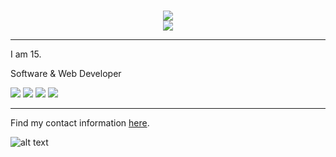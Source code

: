 <!--- - 👋 Hi, I’m @OfficialB
- 👀 I’m interested in learning & creating new things
- 🌱 I’m currently learning JavaScript & PHP
- 🌐 I'm a website creator
- 📚 I know HTML, CSS, PHP, and JavaScript. I am still learning JavaScript and PHP.
- 📫 Contact me by Discord, Official B#0001.

# Most of my repo's are private.
## https://www.bsite.wtf is my website. --->
<!---
OfficialB/OfficialB is a ✨ special ✨ repository because its `README.md` (this file) appears on your GitHub profile.
You can click the Preview link to take a look at your changes.
--->


<p align="center"> 
 
<!--<img src="https://github-readme-stats.vercel.app/api?username=officialb&show_icons=true&theme=dark&count_private=true">-->
 <br>
 <img src="https://img.shields.io/badge/IDE-Visual%20Studio%20Code-blue">
 <br>
 <img src="https://img.shields.io/badge/OS-Windows%2011-informational">
</p>
<hr>
I am 15.

Software & Web Developer

<img src="https://img.shields.io/badge/Language-C%23-brightgreen">
<img src="https://img.shields.io/badge/Language-HTML-red">
<img src="https://img.shields.io/badge/Language-CSS-blue">
<img src="https://img.shields.io/badge/Language-PHP-9cf">
<hr>
Find my contact information <a href="https://www.recon.best">here</a>.

![alt text](https://media.discordapp.net/attachments/875439238643068968/878785066489221150/b_sig.png)
